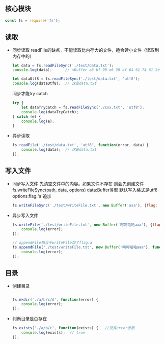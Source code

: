 ## 核心模块
```js
const fs = require('fs');
```

## 读取
- 同步读取
readFile的缺点，不能读取比内存大的文件，适合读小文件（读取到内存中的）

    ```js
    let data = fs.readFileSync('./test/data.txt');
    console.log(data);      // <Buffer e8 bf 99 e6 98 af 64 61 74 61 2e 74 78 74>
    
    let dataUtf8 = fs.readFileSync('./test/data.txt', 'utf8');
    console.log(dataUtf8);  // 这是data.txt
    ```
    
    同步才能try catch
    ```js
    try {
        let dataTryCatch = fs.readFileSync('./xxx.txt', 'utf8');
        console.log(dataTryCatch);
    } catch (e) {
        console.log(e);
    }
    ```

- 异步读取
    ```js
    fs.readFile('./test/data.txt', 'utf8', function(error, data) {
        console.log(data);  // 这是data.txt
    });
    ```


## 写入文件
- 同步写入文件
先清空文件中的内容。如果文件不存在 则会先创建文件
fs.writeFileSync(path, data, options)
data:Buffer类型 默认写入格式是utf8
options:flag:'a'追加
    ```js
    fs.writeFileSync('./test/writeFile.txt', new Buffer('aaa'), {flag: 'a'});
    ```
    
- 异步写入文件
    ```js
    fs.writeFile('./test/writeFile.txt', new Buffer('呵呵哈哈aaa'), {flag: 'a'}, function (error) {
        console.log(error);
    });
    
    // appendFile相当于writeFile加了flag:a
    fs.appendFile('./test/writeFile.txt', new Buffer('呵呵哈哈aaa'), function (error) {
        console.log(error);
    });
    ```
    
## 目录
- 创建目录
    ```js
    
    fs.mkdir('./a/b/c/d', function(error) {
        console.log(error);
    });
    ```
- 判断目录是否存在
    ```js
    fs.exists('./a/b/c', function(exists) {   //没有error参数
        console.log(exists);  // true
    });
    ```